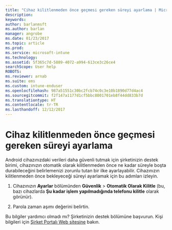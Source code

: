 ```yaml
---
title: "Cihaz kilitlenmeden önce geçmesi gereken süreyi ayarlama | Microsoft Docs"
description: 
keywords: 
author: barlanmsft
ms.author: barlan
manager: angrobe
ms.date: 01/23/2017
ms.topic: article
ms.prod: 
ms.service: microsoft-intune
ms.technology: 
ms.assetid: 5f365c7d-5889-4072-a994-613ce3c26ce4
searchScope: User help
ROBOTS: 
ms.reviewer: arnab
ms.suite: ems
ms.custom: intune-enduser
ms.openlocfilehash: 987a51551c30bc2fcb74c0c3e10b1890d77d4ac4
ms.sourcegitcommit: f2f147a1177d1cf5bbc8001701eb8f44dd833b7d
ms.translationtype: HT
ms.contentlocale: tr-TR
ms.lasthandoff: 12/12/2017
---
```

# <a name="how-to-set-the-amount-of-time-before-your-device-is-locked"></a>Cihaz kilitlenmeden önce geçmesi gereken süreyi ayarlama

Android cihazınızdaki verileri daha güvenli tutmak için şirketinizin destek birimi, cihazınızın otomatik olarak kilitlenmeden önce ne kadar süreyle boşta durabileceğini belirlemenizi zorunlu tutan bir ilke ayarlayabilir. Cihazınızın kilitlenmeden önce bekleyeceği süreyi ayarlamak için bu adımları izleyin.

1.  Cihazınızın **Ayarlar** bölümünden **Güvenlik** &gt; **Otomatik Olarak Kilitle** (bu, bazı cihazlarda **Şu kadar işlem yapılmadığında telefonu kilitle** olarak görünür).

2.  Parola zaman aşımı değerini belirtin.

Bu bilgiler yardımcı olmadı mı? Şirketinizin destek bölümüne başvurun. Kişi bilgileri için [Şirket Portalı Web sitesine](https://portal.manage.microsoft.com#HelpDeskDialog) bakın.
